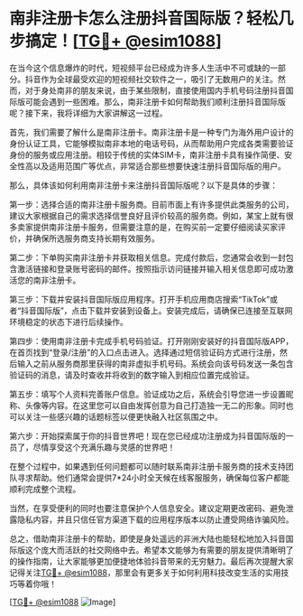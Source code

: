 # 南非注册卡怎么注册抖音国际版？轻松几步搞定！[[TG💪+ @esim1088](https://t.me/s/esim1088)]

在当今这个信息爆炸的时代，短视频平台已经成为许多人生活中不可或缺的一部分。抖音作为全球最受欢迎的短视频社交软件之一，吸引了无数用户的关注。然而，对于身处南非的朋友来说，由于某些限制，直接使用国内手机号码注册抖音国际版可能会遇到一些困难。那么，南非注册卡如何帮助我们顺利注册抖音国际版呢？接下来，我将详细为大家讲解这一过程。

首先，我们需要了解什么是南非注册卡。南非注册卡是一种专门为海外用户设计的身份认证工具，它能够模拟南非本地的电话号码，从而帮助用户完成各类需要验证身份的服务或应用注册。相较于传统的实体SIM卡，南非注册卡具有操作简便、安全性高以及适用范围广等优点，非常适合那些想要快速注册抖音国际版的用户。

那么，具体该如何利用南非注册卡来注册抖音国际版呢？以下是具体的步骤：

第一步：选择合适的南非注册卡服务商。目前市面上有许多提供此类服务的公司，建议大家根据自己的需求选择信誉良好且评价较高的服务商。例如，某宝上就有很多卖家提供南非注册卡服务，但需要注意的是，在购买前一定要仔细阅读买家评价，并确保所选服务商支持长期有效服务。

第二步：下单购买南非注册卡并获取相关信息。完成付款后，您通常会收到一封包含激活链接和登录账号密码的邮件。按照指示访问链接并输入相关信息即可成功激活您的南非注册卡。

第三步：下载并安装抖音国际版应用程序。打开手机应用商店搜索“TikTok”或者“抖音国际版”，点击下载并安装到设备上。安装完成后，请确保已连接至互联网环境稳定的状态下进行后续操作。

第四步：使用南非注册卡完成手机号码验证。打开刚刚安装好的抖音国际版APP，在首页找到“登录/注册”的入口点击进入。选择通过短信验证码方式进行注册，然后输入之前从服务商那里获得的南非虚拟手机号码。系统会向该号码发送一条包含验证码的消息，请及时查收并将收到的数字输入到相应位置完成验证。

第五步：填写个人资料完善账户信息。验证成功之后，系统会引导您进一步设置昵称、头像等内容。在这里您可以自由发挥创意为自己打造独一无二的形象。同时也可以关注一些感兴趣的话题标签以便更快融入社区氛围之中。

第六步：开始探索属于你的抖音世界吧！现在您已经成功注册成为抖音国际版的一员了，尽情享受这个充满乐趣与灵感的世界吧！

在整个过程中，如果遇到任何问题都可以随时联系南非注册卡服务商的技术支持团队寻求帮助。他们通常会提供7*24小时全天候在线客服服务，确保每位客户都能顺利完成整个流程。

当然，在享受便利的同时也要注意保护个人信息安全。建议定期更改密码、避免泄露隐私内容，并且只信任官方渠道下载的应用程序版本以防止遭受网络诈骗风险。

总之，借助南非注册卡的帮助，即使是身处遥远的非洲大陆也能轻松地加入抖音国际版这个庞大而活跃的社交网络中去。希望本文能够为有需要的朋友提供清晰明了的操作指南，让大家能够更加便捷地体验抖音带来的无穷魅力。最后再次提醒大家记得关注[TG💪+ @esim1088](https://t.me/s/esim1088)，那里会有更多关于如何利用科技改变生活的实用技巧等着你哦！

[[TG💪+ @esim1088](https://t.me/s/esim1088) ![Image](https://i.postimg.cc/4NQfJmqS/Snipaste-2025-05-13-00-14-12.png)]